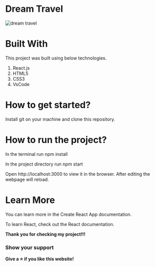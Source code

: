 # Dream Travel

![dream travel](https://user-images.githubusercontent.com/79240706/129153524-6dfd91b4-1c28-468f-9e71-b19ef3a9698c.PNG)

# Built With

This project was built using below technologies.

1. React.js
2. HTML5
3. CSS3
4. VsCode

# How to get started?

Install git on your machine and clone this repository.

# How to run the project?

In the terminal run npm install

In the project directory run npm start

Open http://localhost:3000 to view it in the browser. After editing the webpage will reload.

# Learn More

You can learn more in the Create React App documentation.

To learn React, check out the React documentation.

**Thank you for checking my project!!!**

### Show your support

**Give a ⭐ if you like this website!**
